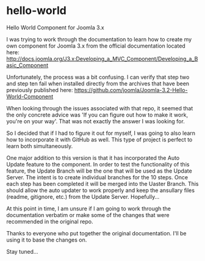 hello-world
===========

Hello World Component for Joomla 3.x

I was trying to work through the documentation to learn how to create my own component for Joomla 3.x from the official documentation located here:
http://docs.joomla.org/J3.x:Developing_a_MVC_Component/Developing_a_Basic_Component

Unfortunately, the process was a bit confusing. I can verify that step two and step ten fail when installed directly from the archives that have been previously published here:
https://github.com/joomla/Joomla-3.2-Hello-World-Component

When looking through the issues associated with that repo, it seemed that the only concrete advice was 'If you can figure out how to make it work, you're on your way'. That was not exactly the answer I was looking for.

So I decided that if I had to figure it out for myself, I was going to also learn how to incorporate it with GitHub as well. This type of project is perfect to learn both simultaneously.

One major addition to this version is that it has incorporated the Auto Update feature to the component. In order to test the functionality of this feature, the Update Branch will be the one that will be used as the Update Server. The intent is to create individual branches for the 10 steps. Once each step has been completed it will be merged into the Uaster Branch. This should allow the auto updater to work properly and keep the ansullary files (readme, gitignore, etc.) from the Update Server. Hopefully...

At this point in time, I am unsure if I am going to work through the documentation verbatim or make some of the changes that were recommended in the original repo.

Thanks to everyone who put together the original documentation. I'll be using it to base the changes on.

Stay tuned...
